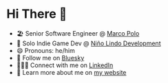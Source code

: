 # Hi There 👋

- 🏖️ Senior Software Engineer @ [Marco Polo](https://marcopolo.me)
- 🧩 Solo Indie Game Dev @ [Niño Lindo Development](https://ninolindo.dev)
- 😄 Pronouns: he/him
- 🦋 Follow me on [Bluesky](https://bsky.app/profile/adammagana.com)
- 🫱🏻‍🫲 Connect with me on [LinkedIn](https://www.linkedin.com/in/adammagana/)
- 👤 Learn more about me on [my website](https://adammagana.com)
